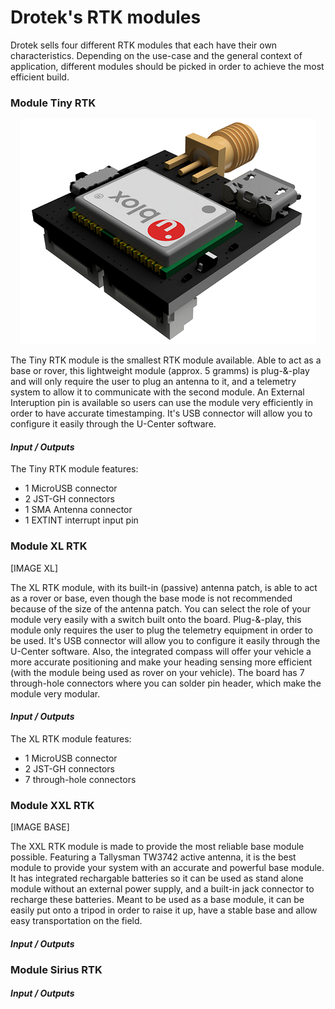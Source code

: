 # Drotek's RTK modules

Drotek sells four different RTK modules that each have their own characteristics. Depending on the use-case and the general context of application, different modules should be picked in order to achieve the most efficient build.

### Module Tiny RTK

<p align="center">
  <img src="./images/tiny3D.png?raw=true" alt="Tiny 3D"/>
</p>

The Tiny RTK module is the smallest RTK module available. Able to act as a base or rover, this lightweight module (approx. 5 gramms) is plug-&-play and will only require the user to plug an antenna to it, and a telemetry system to allow it to communicate with the second module. An External Interuption pin is available so users can use the module very efficiently in order to have accurate timestamping. It's USB connector will allow you to configure it easily through the U-Center software.

#### _Input / Outputs_

The Tiny RTK module features:

* 1 MicroUSB connector
* 2 JST-GH connectors
* 1 SMA Antenna connector
* 1 EXTINT interrupt input pin



### Module XL RTK

[IMAGE XL]

The XL RTK module, with its built-in (passive) antenna patch, is able to act as a rover or base, even though the base mode is not recommended because of the size of the antenna patch. You can select the role of your module very easily with a switch built onto the board. Plug-&-play, this module only requires the user to plug the telemetry equipment in order to be used. It's USB connector will allow you to configure it easily through the U-Center software. Also, the integrated compass will offer your vehicle a more accurate positioning and make your heading sensing more efficient (with the module being used as rover on your vehicle). The board has 7 through-hole connectors where you can solder pin header, which make the module very modular.

#### _Input / Outputs_

The XL RTK module features:

* 1 MicroUSB connector
* 2 JST-GH connectors
* 7 through-hole connectors



### Module XXL RTK

[IMAGE BASE]

The XXL RTK module is made to provide the most reliable base module possible. Featuring a Tallysman TW3742 active antenna, it is the best module to provide your system with an accurate and powerful base module. It has integrated rechargable batteries so it can be used as stand alone module without an external power supply, and a built-in jack connector to recharge these batteries. Meant to be used as a base module, it can be easily put onto a tripod in order to raise it up, have a stable base and allow easy transportation on the field.

#### _Input / Outputs_















### Module Sirius RTK

#### _Input / Outputs_







